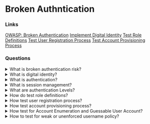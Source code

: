 # Broken Authntication

### Links
[OWASP: Broken Authentication](https://owasp.org/www-project-top-ten/2017/A2_2017-Broken_Authentication)
[Implement Digital Identity](https://owasp.org/www-project-proactive-controls/v3/en/c6-digital-identity)
[Test Role Definitions](https://owasp.org/www-project-web-security-testing-guide/latest/4-Web_Application_Security_Testing/03-Identity_Management_Testing/01-Test_Role_Definitions)
[Test User Registration Process](https://owasp.org/www-project-web-security-testing-guide/latest/4-Web_Application_Security_Testing/03-Identity_Management_Testing/02-Test_User_Registration_Process)
[Test Account Provisioning Process](https://owasp.org/www-project-web-security-testing-guide/latest/4-Web_Application_Security_Testing/03-Identity_Management_Testing/03-Test_Account_Provisioning_Process)

### Questions

<details>
  <summary>What is broken authentication risk?</summary>

Application authentication and session management functionality often have an implementation that allows attackers to compromise passwords, keys, session tokens, etc.

Confirmation of the user identity, authentication, and session management is critical to protect against authentication-related attacks. There may be authentication weaknesses if the application:

* Permit automated attacks such as credential stuffing, where the attacker has a list of valid usernames and passwords.

* Permit brute force or other automated attacks.

* Permit default, weak, or well-known passwords, such as Password1 or admin/admin.

* Use weak or ineffective credential recovery and forget password processes, such as knowledge-based answers, which cannot be made safe.

* Uses plain text, encrypted, or weakly hashed passwords (see A3:2017-Sensitive Data Exposure).

* Have missing or ineffective multi-factor authentication.

* Exposes Session IDs in the URL (e.g., URL rewriting).

* Do not rotate Session IDs after successful login.

* Do not invalidate Session IDs. User sessions or authentication tokens.

Solving:

* Where possible, implement multi-factor authentication to prevent credential stuffing, brute force, and stolen credential reuse attacks.

* Do not ship or deploy with any default credentials, particularly for admin users.

* Implement weak password checks, such as testing new or changed passwords against a list of the top 10000 worst passwords.

* Align password length, complexity and rotation policies.

* Ensure registration, credential recovery, and API pathways have protection against account enumeration attacks by using the same messages for all outcomes.

* Limit or increasingly delay failed login attempts. Log all failures and alert administrators when credential stuffing, brute force, or other attacks are detected.

* Use a server-side, secure, built-in session manager that generates a new random session ID with high entropy after login. Session IDs should not be in the URL, be securely stored and invalidated after logout, idle, and absolute timeouts.

</details>

<details>
  <summary>What is digital identity?</summary>

Digital Identity is the unique representation of a user (or another subject) as they engage in an online transaction.

</details>

<details>
  <summary>What is authentication?</summary>

Authentication is the process of verifying that an individual or entity is who they claim to be.

</details>

<details>
  <summary>What is session management?</summary>

Session management is a process when a server maintains the state of the user authentication data. So users may continue to use the system without re-authentication.

</details>

<details>
  <summary>What are authentication Levels?</summary>

* Password
* Multi-factor authentication
* Cryptographic based authentication

</details>

<details>
  <summary>How do test role definitions?</summary>

* Roles identification:

The tester should start by identifying the application roles. It is possible to use application documentation, guidance for developers or administrators, comments. Moreover, he could fuzz roles through cookie variables, account variables, hidden directories or files, switching to well-known users.

* Switching to available roles:

After identifying possible attack vectors, the tester needs to test and validate that they can access the available roles.

* Review roles permissions:

After gaining access to the roles on the system, the tester must understand the permissions provided for each user role.

</details>

<details>
  <summary>How test user registration process?</summary>

Objectives:
* Verify that the identity requirements for user registration flow with business and security requirements;
* Validate the registration process.

For testing, answer to following questions:
1. Can anyone register for access?
2. Are registrations vetted by a human prior to provisioning, or are they automatically granted if the criteria are met?
3. Can the same person or identity register multiple times?
4. Can users register for different roles or permissions?
5. What proof of identity is required for registration to be successful?
6. Are registered identities verified?

For the validation of the registration process, answer to following questions:
1. Can identity information be easily forged or faked?
2. Can the exchange of identity information be manipulated during registration?

</details>

<details>
  <summary>How test account provisioning process?</summary>

Objective:
Verify which accounts may provide others and of what type.

For testing, answer to following questions:
1. Is there any verification, vetting and authorization of provisioning requests?
2. Is there any verification, vetting and authorization of de-provisioning requests?
3. Can an administrator provision other administrators or just users?
4. Can an administrator or other user provision accounts with greater privileges than their own?
5. Can an administrator or user de-provision themselves?
6. How are the files or resources owned by the de-provisioned user-managed? Are they deleted? Is access transferred?

</details>

<details>
  <summary>How test for Account Enumeration and Guessable User Account?</summary>

Objective:

* review processes that pertain to user identification;
* enumerate users where possible through response analysis.

How to Test:

In black-box testing, the tester knows nothing about the specific application, username, application logic, error messages on the sign-in page, or password recovery facilities. If the application is vulnerable, the tester receives a response message that reveals, directly or indirectly, some information for enumerating users.

</details>

<details>
  <summary>How to test for weak or unenforced username policy?</summary>

Objectives:

* Determine whether a consistent account name structure renders the application vulnerable to account enumeration;
* Determine whether the application error messages permit account enumeration.

How to Test:

* Determine the structure of account names;
* Evaluate the application response to valid and invalid account names;
* Use different responses to valid and invalid account names to enumerate valid account names;
* Use account name dictionaries to enumerate valid account names.

</details>
